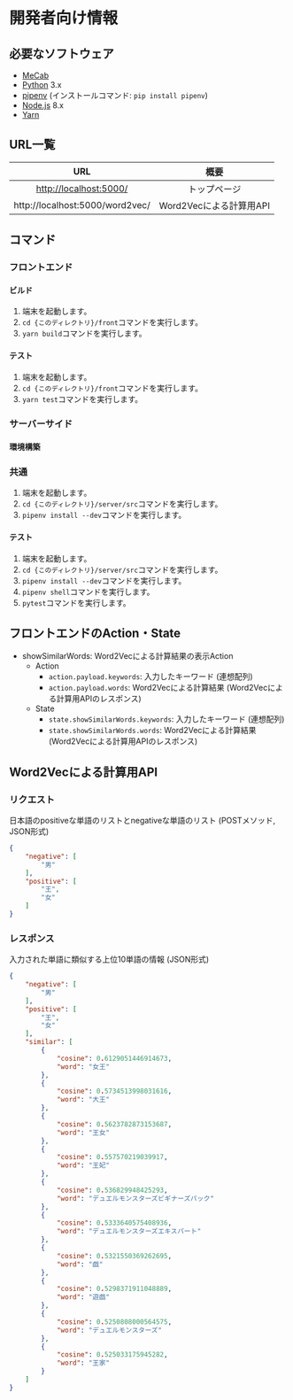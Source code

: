 # 開発者向け情報
## 必要なソフトウェア
* [MeCab](http://taku910.github.io/mecab/)
* [Python](https://www.python.org/) 3.x
* [pipenv](https://docs.pipenv.org/) (インストールコマンド: `pip install pipenv`)
* [Node.js](https://nodejs.org/ja/) 8.x
* [Yarn](https://yarnpkg.com/ja/)

## URL一覧
|URL|概要|
|:--:|:--:|
|[http://localhost:5000/](http://localhost:5000/)|トップページ|
|http://localhost:5000/word2vec/|Word2Vecによる計算用API|

## コマンド
### フロントエンド
#### ビルド
1. 端末を起動します。
1. `cd {このディレクトリ}/front`コマンドを実行します。
1. `yarn build`コマンドを実行します。

#### テスト
1. 端末を起動します。
1. `cd {このディレクトリ}/front`コマンドを実行します。
1. `yarn test`コマンドを実行します。

### サーバーサイド
#### 環境構築
### 共通
1. 端末を起動します。
1. `cd {このディレクトリ}/server/src`コマンドを実行します。
1. `pipenv install --dev`コマンドを実行します。

#### テスト
1. 端末を起動します。
1. `cd {このディレクトリ}/server/src`コマンドを実行します。
1. `pipenv install --dev`コマンドを実行します。
1. `pipenv shell`コマンドを実行します。
1. `pytest`コマンドを実行します。

## フロントエンドのAction・State
* showSimilarWords: Word2Vecによる計算結果の表示Action
    * Action
        * `action.payload.keywords`: 入力したキーワード (連想配列)
        * `action.payload.words`: Word2Vecによる計算結果 (Word2Vecによる計算用APIのレスポンス)
    * State
        * `state.showSimilarWords.keywords`: 入力したキーワード (連想配列)
        * `state.showSimilarWords.words`: Word2Vecによる計算結果 (Word2Vecによる計算用APIのレスポンス)

## Word2Vecによる計算用API
### リクエスト
日本語のpositiveな単語のリストとnegativeな単語のリスト (POSTメソッド, JSON形式)

```json
{
    "negative": [
        "男"
    ],
    "positive": [
        "王",
        "女"
    ]
}
```
### レスポンス
入力された単語に類似する上位10単語の情報 (JSON形式)

```json
{
    "negative": [
        "男"
    ],
    "positive": [
        "王",
        "女"
    ],
    "similar": [
        {
            "cosine": 0.6129051446914673,
            "word": "女王"
        },
        {
            "cosine": 0.5734513998031616,
            "word": "大王"
        },
        {
            "cosine": 0.5623782873153687,
            "word": "王女"
        },
        {
            "cosine": 0.557570219039917,
            "word": "王妃"
        },
        {
            "cosine": 0.536829948425293,
            "word": "デュエルモンスターズビギナーズパック"
        },
        {
            "cosine": 0.5333640575408936,
            "word": "デュエルモンスターズエキスパート"
        },
        {
            "cosine": 0.5321550369262695,
            "word": "戯"
        },
        {
            "cosine": 0.5298371911048889,
            "word": "遊戯"
        },
        {
            "cosine": 0.5250808000564575,
            "word": "デュエルモンスターズ"
        },
        {
            "cosine": 0.525033175945282,
            "word": "王家"
        }
    ]
}
```
